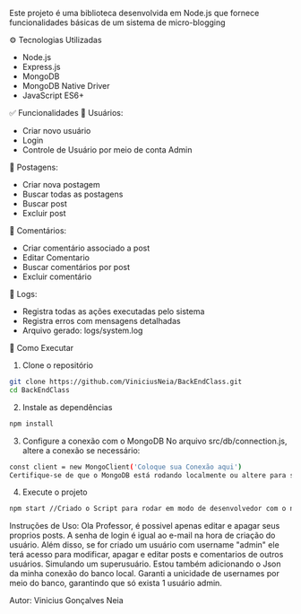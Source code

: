 Este projeto é uma biblioteca desenvolvida em Node.js que fornece funcionalidades básicas de um sistema de micro-blogging

⚙️ Tecnologias Utilizadas
- Node.js
- Express.js
- MongoDB
- MongoDB Native Driver
- JavaScript ES6+

✅ Funcionalidades
📌 Usuários:
- Criar novo usuário
- Login
- Controle de Usuário por meio de conta Admin

📝 Postagens:
- Criar nova postagem
- Buscar todas as postagens
- Buscar post
- Excluir post

💬 Comentários:
- Criar comentário associado a post
- Editar Comentario
- Buscar comentários por post
- Excluir comentário

🧾 Logs:
- Registra todas as ações executadas pelo sistema
- Registra erros com mensagens detalhadas
- Arquivo gerado: logs/system.log

🚀 Como Executar
1. Clone o repositório
```bash
git clone https://github.com/ViniciusNeia/BackEndClass.git
cd BackEndClass
```
2. Instale as dependências
```bash
npm install
```
3. Configure a conexão com o MongoDB
No arquivo src/db/connection.js, altere a conexão se necessário:
```bash
const client = new MongoClient('Coloque sua Conexão aqui')
Certifique-se de que o MongoDB está rodando localmente ou altere para seu servidor.
```

4. Execute o projeto
```bash
npm start //Criado o Script para rodar em modo de desenvolvedor com o nodemon
```

Instruções de Uso:
Ola Professor, é possivel apenas editar e apagar seus proprios posts. A senha de login é igual ao e-mail na hora de criação do usuário. Além disso, se for criado um usuário com username "admin" ele terá acesso para modificar, apagar e editar posts e comentarios de outros usuários. Simulando um superusuário.
Estou também adicionando o Json da minha conexão do banco local. Garanti a unicidade de usernames por meio do banco, garantindo que só exista 1 usuário admin.

Autor: Vinicius Gonçalves Neia
